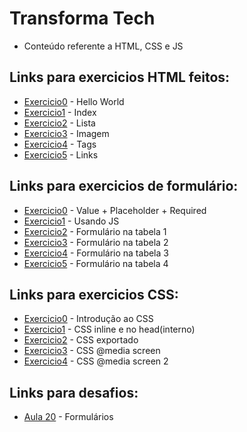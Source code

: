 # Transforma Tech

* Conteúdo referente a HTML, CSS e JS

## Links para exercicios HTML feitos:
- [Exercicio0](/html-css-js/projeto-html/hello.html) - Hello World
- [Exercicio1](./projeto-html/index.html) - Index
- [Exercicio2](/html-css-js/projeto-html/exercicio3.html) - Lista
- [Exercicio3](/html-css-js/projeto-html/exercicio4.html) - Imagem
- [Exercicio4](/html-css-js/projeto-html/exercicios-tag.html) - Tags
- [Exercicio5](/html-css-js/projeto-html/exercicios-links.html) - Links

## Links para exercicios de formulário:
- [Exercicio0](/html-css-js/projeto-html/inicio-ao-form1.html) - Value + Placeholder + Required 
- [Exercicio1](/html-css-js/projeto-html/inicio-ao-form2.html) - Usando JS
- [Exercicio2](/html-css-js/projeto-html/exercicios-form.html) - Formulário na tabela 1
- [Exercicio3](/html-css-js/projeto-html/exercicios-form2.html) - Formulário na tabela 2
- [Exercicio4](/html-css-js/projeto-html/exercicios-form3.html) - Formulário na tabela 3
- [Exercicio5](/html-css-js/projeto-html/exercicios-form4.html) - Formulário na tabela 4

## Links para exercicios CSS:
- [Exercicio0](./projeto-css/inicio-ao-css.html) - Introdução ao CSS
- [Exercicio1](./projeto-css/css-inline-interno.html) - CSS inline e no head(interno)
- [Exercicio2](./projeto-css/css-externo.html) - CSS exportado
- [Exercicio3](./projeto-css/media-css.html) - CSS @media screen
- [Exercicio4](./projeto-css/media-css2.html) - CSS @media screen 2


## Links para desafios:
- [Aula 20](/html-css-js/projeto-html/desafios/aula-20/) - Formulários